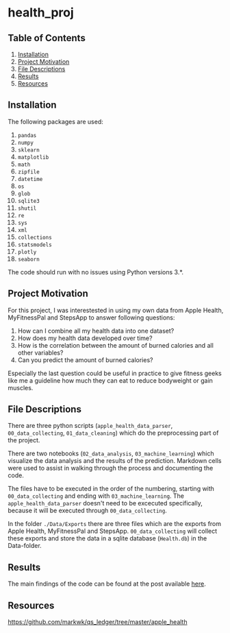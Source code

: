 # health_proj


## Table of Contents

1. [Installation](#installation)
2. [Project Motivation](#motivation)
3. [File Descriptions](#files)
4. [Results](#results)
5. [Resources](#resources)

## Installation <a name="installation"></a>

The following packages are used:

1. `pandas`
2. `numpy`
3. `sklearn`
4. `matplotlib`
5. `math`
6. `zipfile`
7. `datetime`
8. `os`
9. `glob`
10. `sqlite3`
11. `shutil`
12. `re`
13. `sys`
13. `xml`
14. `collections`
14. `statsmodels`
15. `plotly`
16. `seaborn`

The code should run with no issues using Python versions 3.*.

## Project Motivation<a name="motivation"></a>

For this project, I was interestested in using my own data from Apple Health, MyFitnessPal and StepsApp to answer following questions:

1. How can I combine all my health data into one dataset?
2. How does my health data developed over time?
3. How is the correlation between the amount of burned calories and all other variables?
4. Can you predict the amount of burned calories?

Especially the last question could be useful in practice to give fitness geeks like me a guideline how much they can eat to reduce bodyweight or gain muscles.

## File Descriptions <a name="files"></a>
There are three python scripts (`apple_health_data_parser`, `00_data_collecting`, `01_data_cleaning`) which do the preprocessing part of the project.

There are two notebooks (`02_data_analysis`, `03_machine_learning`) which visualize the data analysis and the results of the prediction. Markdown cells were used to assist in walking through the process and documenting the code.

The files have to be executed in the order of the numbering, starting with `00_data_collecting` and ending with `03_machine_learning`. The `apple_health_data_parser` doesn't need to be excecuted specifically, because it will be executed through `00_data_collecting`.

In the folder `./Data/Exports` there are three files which are the exports from Apple Health, MyFitnessPal and StepsApp. `00_data_collecting` will collect these exports and store the data in a sqlite database (`Health.db`) in the Data-folder.

## Results<a name="results"></a>

The main findings of the code can be found at the post available [here](https://medium.com/@kevinossner/whats-inside-my-health-data-44f7fdbf5715).

## Resources<a name="resources"></a>
https://github.com/markwk/qs_ledger/tree/master/apple_health
